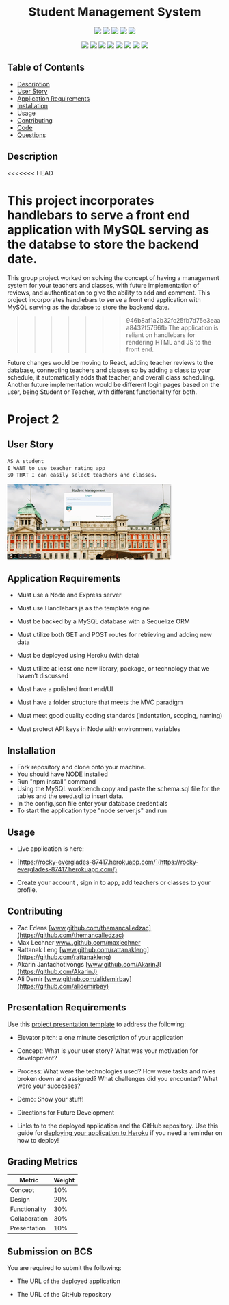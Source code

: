 <h1 align="center">Student Management System</h1>

<p align="center">
    <img src="https://img.shields.io/github/repo-size/themancalledzac/project2group4" />
    <img src="https://img.shields.io/github/languages/top/themancalledzac/project2group4"  />
    <img src="https://img.shields.io/github/issues/themancalledzac/project2group4" />
    <img src="https://img.shields.io/github/last-commit/themancalledzac/project2group4" >
    <img src="https://img.shields.io/travis/com/themancalledzac/Student-Management-System/main" >

</p>
  
<p align="center">
    <img src="https://img.shields.io/badge/Javascript-red" />
    <img src="https://img.shields.io/badge/jQuery-orange"  />
    <img src="https://img.shields.io/badge/-node.js-yellow" />
    <img src="https://img.shields.io/badge/-inquirer-blue" >
    <img src="https://img.shields.io/badge/-mySQL-teal" />
    <img src="https://img.shields.io/badge/-Sequelize-blue" />
    <img src="https://img.shields.io/badge/-Bootstrap-indigo" />
    <img src="https://img.shields.io/badge/-Handlebars-violet" />
</p>

## Table of Contents

- [Description](#description)
- [User Story](#user-story)
- [Application Requirements](#application-requirements)
- [Installation](#installation)
- [Usage](#usage)
- [Contributing](#contributing)
- [Code](#code)
- [Questions](#questions)

## Description
<<<<<<< HEAD

This project incorporates handlebars to serve a front end application with MySQL serving as the databse to store the backend date.
=======
This group project worked on solving the concept of having a management system for your teachers and classes, with future implementation of reviews, and authentication to give the ability to add and comment. This project incorporates handlebars to serve a front end application with MySQL serving as the databse to store the backend date. 
>>>>>>> 946b8af1a2b32fc25fb7d75e3eaaa8432f5766fb
The application is reliant on handlebars for rendering HTML and JS to the front end.

Future changes would be moving to React, adding teacher reviews to the database, connecting teachers and classes so by adding a class to your schedule, it automatically adds that teacher, and overall class scheduling.  Another future implementation would be different login pages based on the user, being Student or Teacher, with different functionality for both.

# Project 2

## User Story

```
AS A student
I WANT to use teacher rating app
SO THAT I can easily select teachers and classes.
```

![project gif](./images/StudentRatingTool.gif)

## Application Requirements

- Must use a Node and Express server

- Must use Handlebars.js as the template engine

- Must be backed by a MySQL database with a Sequelize ORM

- Must utilize both GET and POST routes for retrieving and adding new data

- Must be deployed using Heroku (with data)

- Must utilize at least one new library, package, or technology that we haven’t discussed

- Must have a polished front end/UI

- Must have a folder structure that meets the MVC paradigm

- Must meet good quality coding standards (indentation, scoping, naming)

- Must protect API keys in Node with environment variables

## Installation

- Fork repository and clone onto your machine.
- You should have NODE installed
- Run "npm install" command
- Using the MySQL workbench copy and paste the schema.sql file for the tables and the seed.sql to insert data.
- In the config.json file enter your database credentials
- To start the application type "node server.js" and run

## Usage

- Live application is here:

* [https://rocky-everglades-87417.herokuapp.com/](https://rocky-everglades-87417.herokuapp.com/)

* Create your account , sign in to app, add teachers or classes to your profile.

## Contributing

- Zac Edens
  [www.github.com/themancalledzac](https://github.com/themancalledzac)
- Max Lechner
  [www..github.com/maxlechner](https://github.com/maxlechner)
- Rattanak Leng
  [www.github.com/rattanakleng](https://github.com/rattanakleng)
- Akarin Jantachotivongs
  [www.github.com/AkarinJ](https://github.com/AkarinJ)
- Ali Demir
  [www.github.com/alidemirbay](https://github.com/alidemirbay)

## Presentation Requirements

Use this [project presentation template](https://docs.google.com/presentation/d/1_u8TKy5zW5UlrVQVnyDEZ0unGI2tjQPDEpA0FNuBKAw/edit?usp=sharing) to address the following:

- Elevator pitch: a one minute description of your application

- Concept: What is your user story? What was your motivation for development?

- Process: What were the technologies used? How were tasks and roles broken down and assigned? What challenges did you encounter? What were your successes?

- Demo: Show your stuff!

- Directions for Future Development

- Links to to the deployed application and the GitHub repository. Use this guide for [deploying your application to Heroku](../04-Important/GitHubHerokuConnect.md) if you need a reminder on how to deploy!

## Grading Metrics

| Metric        | Weight |
| ------------- | ------ |
| Concept       | 10%    |
| Design        | 20%    |
| Functionality | 30%    |
| Collaboration | 30%    |
| Presentation  | 10%    |

## Submission on BCS

You are required to submit the following:

- The URL of the deployed application

- The URL of the GitHub repository
